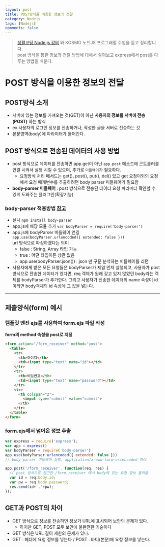 ```yaml
---
layout: post
title: POST방식을 이용한 정보의 전달
category: Nodejs
tags: [Nodejs]
comments: false
---
```


> [생활코딩 Node.js 강의](https://www.inflearn.com/course/nodejs-%EA%B0%95%EC%A2%8C-%EC%83%9D%ED%99%9C%EC%BD%94%EB%94%A9#) 와 KOSMO 노드JS 프로그래밍 수업을 듣고 정리합니다.  
> post 방식을 통한 정보의 전달 방법에 대해서 살펴보고 express에서 post를 다루는 방법을 배운다.

# POST 방식을 이용한 정보의 전달

## POST방식 소개

- 서버에 있는 정보를 가져오는 것(GET)이 아닌 **사용자의 정보를 서버에 전송(POST)** 하는 방식
- ex.사용자의 로그인 정보를 전송하거나, 작성한 글을 서버로 전송하는 것
- 본문영역(body)에 파라미터가 들어간다.  

## POST 방식으로 전송된 데이터의 사용 방법

- post 방식으로 데이터를 전송하면 app.get이 아닌 `app.post` 메소드에 콘트롤러를 연결 시켜서 실행 시킬 수 있으며, 추가로 `미들웨어`가 필요하다.
  - 요청방식 처리 메서드는 get(), post(), put(), del() 있고 get 요청이외의 요청에서 요청 매개변수를 추출하려면 body parser 미들웨어가 필요함
- **body-parser 미들웨어** : post 방식으로 전송된 데이터 요청 파라미터 확인할 수 있게 도와주는 플러그인(확장기능)  

### body-parser 적용방법 [참고]([https://www.npmjs.com/package/body-parser])
- 설치 `npm install body-parser`
- app.js에 해당 모듈 추가 `var bodyParser = require('body-parser')`
- app.js에 bodyParser 미들웨어 연결  
  `app.use(bodyParser.urlencoded({ extended: false }))`  
  url 방식으로 파싱하겠다는 의미  
  - false : String, Array 타입 가능  
  - true : 어떤 타입이든 상관 없음
  - app.use(bodyParser.json()) : json 만 구문 분석하는 미들웨어를 리턴
- 사용자에게 받은 모든 요청들은 bodyParser가 제일 먼저 실행되고, 사용자가 post 방식으로 전송한 데이터가 있다면, req 객체가 원래 갖고 있지 않았던 body라는 객체를 bodyParser가 추가한다. 그리고 사용자가 전송한 데이터의 name 속성이 id 이라면 body객체의 id 속성에 그 값을 넣는다.  

---

## 제출양식(form) 예시

### 템플릿 엔진 ejs를 사용하여 form.ejs 파일 작성

**form의 method 속성을 post로 지정**

```html
<form action="/form_receiver" method="post">
  <table>
    <tr>
      <th>아이디</th>
      <td><input type="text" name="id"></td>
    </tr>	
    <tr>
      <th>비밀번호</th>
      <td><input type="text" name="password"></td>
    </tr>
    <tr>
      <th colspan="2">
        <input type="submit" value="submit">
      </th>
    </tr>
  </table>
</form>
```

### form.ejs에서 넘어온 정보 추출

```javascript
var express = require('express');
var app = express()
var bodyParser = require('body-parser')
app.use(bodyParser.urlencoded({ extended: false }))
// body-parser 미들웨어 실행, application/x-www-form-urlencoded 파싱

app.post('/form_receiver', function(req, res) {
  // post 방식으로 접근한 /form_receiver 에서 body에 있는 요청 정보 불러옴
  var id = req.body.id;
  var pw = req.body.password;
  res.send(id+','+pw);
});
```
## GET과 POST의 차이
- GET 방식으로 정보를 전송하면 정보가 URL에 표시되어 보안의 문제가 있다.
  - 하지만 GET, POST 모두 보안에 불완전한 기술이다
- GET 방식은 URL 길이 제한의 문제가 있다.
- GET : 헤더에 요청 정보를 넣는다 / POST : 바디(본문)에 요청 정보를 넣는다.  
